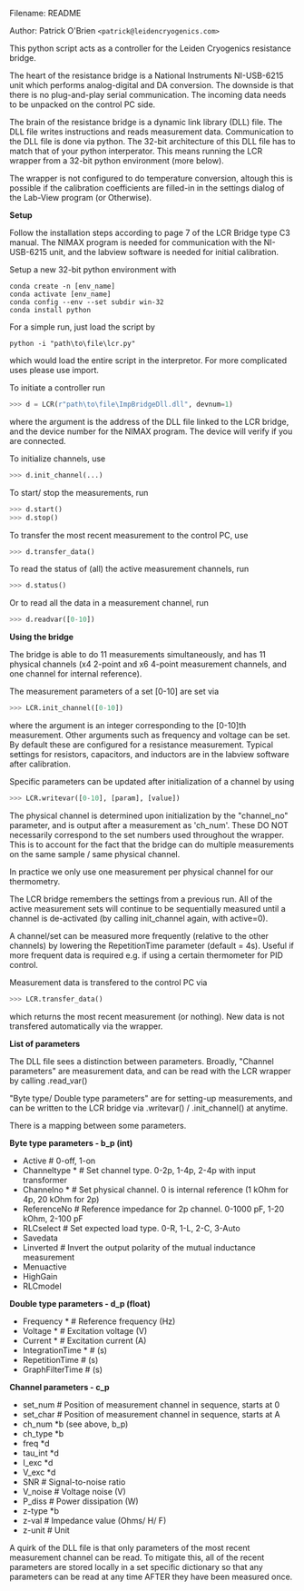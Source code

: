 Filename: README

Author: Patrick O'Brien `<patrick@leidencryogenics.com>`

This python script acts as a controller for the Leiden Cryogenics
resistance bridge. 

The heart of the resistance bridge is a National Instruments 
NI-USB-6215 unit which performs analog-digital and DA conversion. 
The downside is that there is no plug-and-play serial communication. 
The incoming data needs to be unpacked on the control PC side. 

The brain of the resistance bridge is a dynamic link library (DLL) 
file. The DLL file writes instructions and reads measurement data.
Communication to the DLL file is done via python. The 32-bit
architecture of this DLL file has to match that of your python 
interperator. This means running the LCR wrapper from a 32-bit
python environment (more below). 

The wrapper is not configured to do temperature conversion, altough 
this is possible if the calibration coefficients are filled-in in 
the settings dialog of the Lab-View program (or Otherwise).  

**Setup**

Follow the installation steps according to page 7 of the LCR Bridge type C3 manual. 
The NIMAX program is needed for communication with the NI-USB-6215 unit, and the 
labview software is needed for initial calibration. 

Setup a new 32-bit python environment with 

```
conda create -n [env_name]
conda activate [env_name]
conda config --env --set subdir win-32
conda install python
```

For a simple run, just load the script by

```
python -i "path\to\file\lcr.py"
```

which would load the entire script in the interpretor. For more complicated uses 
please use import. 

To initiate a controller run

```python
>>> d = LCR(r"path\to\file\ImpBridgeDll.dll", devnum=1) 
```

where the argument is the address of the DLL file linked to the LCR bridge, and the
device number for the NIMAX program. The device will verify if you are connected. 

To initialize channels, use

```python
>>> d.init_channel(...)
```

To start/ stop the measurements, run

```python
>>> d.start()
>>> d.stop()
```

To transfer the most recent measurement to the control PC, use

```python
>>> d.transfer_data()
```

To read the status of (all) the active measurement channels, run

```python
>>> d.status()
```

Or to read all the data in a measurement channel, run

```python
>>> d.readvar([0-10])
```

**Using the bridge**

The bridge is able to do 11 measurements simultaneously, and has 11 physical
channels (x4 2-point and x6 4-point measurement channels, and one channel for 
internal reference). 

The measurement parameters of a set [0-10] are set via 

```python
>>> LCR.init_channel([0-10])
```

where the argument is an integer corresponding to the [0-10]th measurement. Other
arguments such as frequency and voltage can be set. By default these are 
configured for a resistance measurement. Typical settings for resistors, capacitors,
and inductors are in the labview software after calibration. 

Specific parameters can be updated after initialization of a channel by using

```python
>>> LCR.writevar([0-10], [param], [value])
```

The physical channel is determined upon initialization by the "channel_no" 
parameter, and is output after a measurement as 'ch_num'. These DO NOT necessarily 
correspond to the set numbers used throughout the wrapper. This is to account
for the fact that the bridge can do multiple measurements on the same sample / same
physical channel. 

In practice we only use one measurement per physical channel for our thermometry. 

The LCR bridge remembers the settings from a previous run. All of the active 
measurement sets will continue to be sequentially measured until a channel is 
de-activated (by calling init_channel again, with active=0). 

A channel/set can be measured more frequently (relative to the other channels) by 
lowering the RepetitionTime parameter (default = 4s). Useful if more frequent data
is required e.g. if using a certain thermometer for PID control.

Measurement data is transfered to the control PC via

```python
>>> LCR.transfer_data()
```

which returns the most recent measurement (or nothing). New data is not transfered 
automatically via the wrapper. 

**List of parameters**

The DLL file sees a distinction between parameters. Broadly, "Channel parameters" 
are measurement data, and can be read with the LCR wrapper by calling .read_var()

"Byte type/ Double type parameters" are for setting-up measurements, and can be 
written to the LCR bridge via .writevar() / .init_channel() at anytime. 

There is a mapping between some parameters. 

**Byte type parameters - b_p (int)**
- Active  # 0-off, 1-on
- Channeltype * # Set channel type. 0-2p, 1-4p, 2-4p with input transformer
- Channelno * # Set physical channel. 0 is internal reference (1 kOhm for 4p, 20 kOhm for 2p)
- ReferenceNo # Reference impedance for 2p channel. 0-1000 pF, 1-20 kOhm, 2-100 pF
- RLCselect # Set expected load type. 0-R, 1-L, 2-C, 3-Auto
- Savedata
- Linverted # Invert the output polarity of the mutual inductance measurement
- Menuactive
- HighGain
- RLCmodel

**Double type parameters - d_p (float)**
- Frequency * # Reference frequency (Hz)
- Voltage * # Excitation voltage (V)
- Current * # Excitation current (A)
- IntegrationTime * # (s)
- RepetitionTime # (s)
- GraphFilterTime # (s)

**Channel parameters - c_p**
- set_num # Position of measurement channel in sequence, starts at 0
- set_char # Position of measurement channel in sequence, starts at A
- ch_num *b (see above, b_p)
- ch_type *b
- freq *d
- tau_int *d
- I_exc *d
- V_exc *d
- SNR # Signal-to-noise ratio
- V_noise # Voltage noise (V)
- P_diss # Power dissipation (W)
- z-type *b
- z-val # Impedance value (Ohms/ H/ F)
- z-unit # Unit

A quirk of the DLL file is that only parameters of the most recent measurement
channel can be read. To mitigate this, all of the recent parameters are stored 
locally in a set specific dictionary so that any parameters 
can be read at any time AFTER they have been measured once. 
